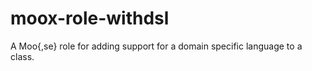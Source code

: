 moox-role-withdsl
=================

A Moo{,se} role for adding support for a domain specific language to a class.